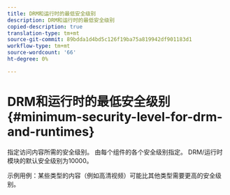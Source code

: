 ```yaml
---
title: DRM和运行时的最低安全级别
description: DRM和运行时的最低安全级别
copied-description: true
translation-type: tm+mt
source-git-commit: 89bdda1d4bd5c126f19ba75a819942df901183d1
workflow-type: tm+mt
source-wordcount: '66'
ht-degree: 0%

---
```



# DRM和运行时的最低安全级别{#minimum-security-level-for-drm-and-runtimes}

指定访问内容所需的安全级别。 由每个组件的各个安全级别指定。 DRM/运行时模块的默认安全级别为10000。

示例用例：某些类型的内容（例如高清视频）可能比其他类型需要更高的安全级别。
